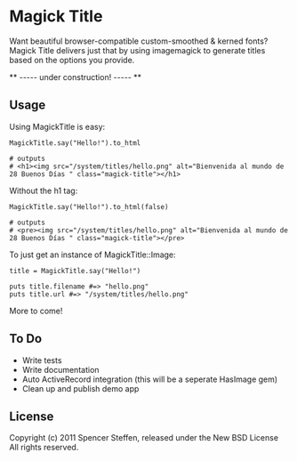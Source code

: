 Magick Title
============

Want beautiful browser-compatible custom-smoothed & kerned fonts? Magick Title delivers just that by using imagemagick to generate titles based on the options you provide.

** ----- under construction! ----- **
   
Usage
-----

Using MagickTitle is easy:

    MagickTitle.say("Hello!").to_html 
    
    # outputs
    # <h1><img src="/system/titles/hello.png" alt="Bienvenida al mundo de 28 Buenos Días " class="magick-title"></h1>

Without the h1 tag: 
  
    MagickTitle.say("Hello!").to_html(false)
    
    # outputs
    # <pre><img src="/system/titles/hello.png" alt="Bienvenida al mundo de 28 Buenos Días " class="magick-title"></pre>


To just get an instance of MagickTitle::Image:

    title = MagickTitle.say("Hello!")
    
    puts title.filename #=> "hello.png"
    puts title.url #=> "/system/titles/hello.png"


More to come!

   
To Do
-----

* Write tests
* Write documentation
* Auto ActiveRecord integration (this will be a seperate HasImage gem)
* Clean up and publish demo app


License
-------

Copyright (c) 2011 Spencer Steffen, released under the New BSD License All rights reserved.